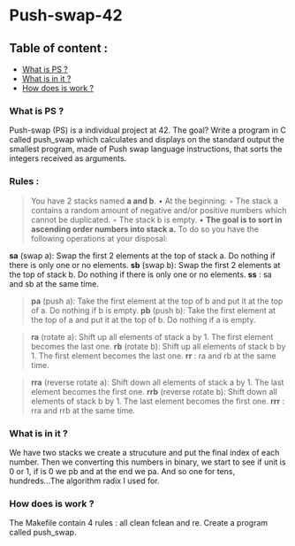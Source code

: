 # Push-swap-42

## Table of content :
* [What is PS ?](#what-is-PS-)
* [What is in it ?](#what-is-in-it-)
* [How does is work ?](#how-does-is-work-)

### What is PS ?
 Push-swap (PS) is a individual project at 42.
 The goal? Write a program in C called push_swap which calculates and displays
 on the standard output the smallest program, made of Push swap language instructions,
 that sorts the integers received as arguments.
 ### Rules :
 
 >You have 2 stacks named **a and b**.
• At the beginning:
◦ The stack a contains a random amount of negative and/or positive numbers
which cannot be duplicated.
◦ The stack b is empty.
• **The goal is to sort in ascending order numbers into stack a.** To do so you have the
following operations at your disposal:

**sa** (swap a): Swap the first 2 elements at the top of stack a.
Do nothing if there is only one or no elements.
**sb** (swap b): Swap the first 2 elements at the top of stack b.
Do nothing if there is only one or no elements.
**ss** : sa and sb at the same time.

>**pa** (push a): Take the first element at the top of b and put it at the top of a.
Do nothing if b is empty.
**pb** (push b): Take the first element at the top of a and put it at the top of b.
Do nothing if a is empty.

>**ra** (rotate a): Shift up all elements of stack a by 1.
The first element becomes the last one.
**rb** (rotate b): Shift up all elements of stack b by 1.
The first element becomes the last one.
**rr** : ra and rb at the same time.

>**rra** (reverse rotate a): Shift down all elements of stack a by 1.
The last element becomes the first one.
**rrb** (reverse rotate b): Shift down all elements of stack b by 1.
The last element becomes the first one.
**rrr** : rra and rrb at the same time.
### What is in it ?
 We have two stacks we create a strucuture and put the final index of each number. Then we converting this numbers in binary, we start to see if unit is 0 or 1, if is 0 we pb and at the end we pa. And so one for tens, hundreds...The algorithm radix I used for.

### How does is work ?
The Makefile contain 4 rules : all clean fclean and re.
Create a program called push_swap.
<a href="https://zupimages.net/viewer.php?id=22/12/c0qs.png"><img src="https://zupimages.net/up/22/12/c0qs.png" alt="" /></a>
<a href="https://zupimages.net/viewer.php?id=22/12/f1cs.png"><img src="https://zupimages.net/up/22/12/f1cs.png" alt="" /></a>
